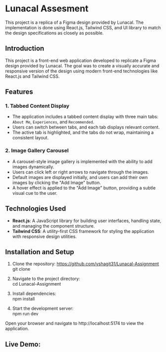 # Lunacal Assesment

This project is a replica of a Figma design provided by Lunacal. The implementation is done using React.js, Tailwind CSS, and  UI library to match the design specifications as closely as possible.

## Introduction

This project is a front-end web application developed to replicate a Figma design provided by Lunacal. The goal was to create a visually accurate and responsive version of the design using modern front-end technologies like React.js and Tailwind CSS.

## Features

### 1. Tabbed Content Display

- The application includes a tabbed content display with three main tabs: `About Me`, `Experiences`, and `Recommended`.
- Users can switch between tabs, and each tab displays relevant content.
- The active tab is highlighted, and the tabs do not wrap, maintaining a consistent layout.

### 2. Image Gallery Carousel

- A carousel-style image gallery is implemented with the ability to add images dynamically.
- Users can click left or right arrows to navigate through the images.
- Default images are displayed initially, and users can add their own images by clicking the "Add Image" button.
- A hover effect is applied to the "Add Image" button, providing a subtle visual cue to the user.


## Technologies Used

- **React.js**: A JavaScript library for building user interfaces, handling state, and managing the component structure.
- **Tailwind CSS**: A utility-first CSS framework for styling the application with responsive design utilities.

## Installation and Setup

1. Clone the repository: https://github.com/yshagit31/Lunacal-Assignment <br/>
   git clone 

2. Navigate to the project directory:<br/>
   cd Lunacal-Assignment

3. Install dependencies:<br/>
   npm install

4. Start the development server:<br/>
   npm run dev

Open your browser and navigate to http://localhost:5174 to view the application.

## Live Demo: 
   ### 

